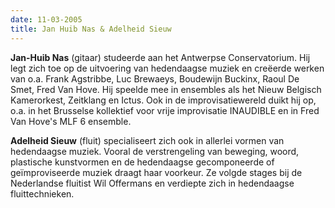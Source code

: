 ```yaml
---
date: 11-03-2005
title: Jan Huib Nas & Adelheid Sieuw
---
```

**Jan-Huib Nas** (gitaar) studeerde aan het Antwerpse Conservatorium. Hij legt zich toe op 
de uitvoering van hedendaagse muziek en creëerde werken van o.a. Frank Agstribbe, Luc Brewaeys, 
Boudewijn Buckinx, Raoul De Smet, Fred Van Hove. Hij speelde mee in ensembles als het 
Nieuw Belgisch Kamerorkest, Zeitklang en Ictus. Ook in de improvisatiewereld duikt hij op, 
o.a. in het Brusselse kollektief voor vrije improvisatie INAUDIBLE en in Fred Van Hove's MLF 6 ensemble. 

**Adelheid Sieuw** (fluit) specialiseert zich ook in allerlei vormen van hedendaagse muziek. 
Vooral de verstrengeling van beweging, woord, plastische kunstvormen en de hedendaagse 
gecomponeerde of geïmproviseerde muziek draagt haar voorkeur. Ze volgde stages bij de 
Nederlandse fluitist Wil Offermans en verdiepte zich in hedendaagse fluittechnieken.